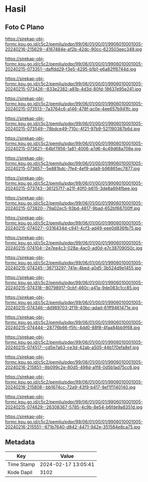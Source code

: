 # Hasil

## Foto C Plano

https://sirekap-obj-formc.kpu.go.id/c5c2/pemilu/pdpr/99/06/01/00/01/9906010001005-20240216-215629--4167484e-af2b-42dc-90cc-623503eec349.jpg

https://sirekap-obj-formc.kpu.go.id/c5c2/pemilu/pdpr/99/06/01/00/01/9906010001005-20240215-073351--daffdd29-f3e5-4295-b1b1-e6a82ff6744d.jpg

https://sirekap-obj-formc.kpu.go.id/c5c2/pemilu/pdpr/99/06/01/00/01/9906010001005-20240215-073426--833e2382-a81b-4d3d-80fd-18637e95e241.jpg

https://sirekap-obj-formc.kpu.go.id/c5c2/pemilu/pdpr/99/06/01/00/01/9906010001005-20240215-073513--7a3764c6-a146-478f-ac0e-4ee657b941fc.jpg

https://sirekap-obj-formc.kpu.go.id/c5c2/pemilu/pdpr/99/06/01/00/01/9906010001005-20240215-073549--78bdce49-710c-4f21-97b9-521190387b6d.jpg

https://sirekap-obj-formc.kpu.go.id/c5c2/pemilu/pdpr/99/06/01/00/01/9906010001005-20240215-073621--64bf7856-1a81-4006-a7d6-4c49d68a708e.jpg

https://sirekap-obj-formc.kpu.go.id/c5c2/pemilu/pdpr/99/06/01/00/01/9906010001005-20240215-073657--5e881bdc-7fe4-4ef9-ada9-b96865ec7877.jpg

https://sirekap-obj-formc.kpu.go.id/c5c2/pemilu/pdpr/99/06/01/00/01/9906010001005-20240215-073743--361257f7-a21f-40f0-b615-3de8a694fbee.jpg

https://sirekap-obj-formc.kpu.go.id/c5c2/pemilu/pdpr/99/06/01/00/01/9906010001005-20240215-073820--79a02ec5-93bd-4817-9bad-652bf68700ff.jpg

https://sirekap-obj-formc.kpu.go.id/c5c2/pemilu/pdpr/99/06/01/00/01/9906010001005-20240215-074027--0316434d-c941-4cf3-ad49-eee0d836fb75.jpg

https://sirekap-obj-formc.kpu.go.id/c5c2/pemilu/pdpr/99/06/01/00/01/9906010001005-20240215-074104--2e7ee4c3-028a-4ac0-ad0d-e7c38709050c.jpg

https://sirekap-obj-formc.kpu.go.id/c5c2/pemilu/pdpr/99/06/01/00/01/9906010001005-20240215-074245--36713297-741e-4bed-a0d5-3b524d9e1455.jpg

https://sirekap-obj-formc.kpu.go.id/c5c2/pemilu/pdpr/99/06/01/00/01/9906010001005-20240215-074318--80798917-0cbf-460c-a41a-9de083c1cc85.jpg

https://sirekap-obj-formc.kpu.go.id/c5c2/pemilu/pdpr/99/06/01/00/01/9906010001005-20240215-074346--dd989703-2f19-40bc-adad-61ff9461471e.jpg

https://sirekap-obj-formc.kpu.go.id/c5c2/pemilu/pdpr/99/06/01/00/01/9906010001005-20240215-074444--28776b66-f5fc-4dd0-88f8-4faa84bb9f68.jpg

https://sirekap-obj-formc.kpu.go.id/c5c2/pemilu/pdpr/99/06/01/00/01/9906010001005-20240215-074517--cd5e7a63-ce3d-42ab-a505-44b170efa8ef.jpg

https://sirekap-obj-formc.kpu.go.id/c5c2/pemilu/pdpr/99/06/01/00/01/9906010001005-20240216-215851--8b099c2e-80d5-498d-a1f8-0d5b1ad75cc6.jpg

https://sirekap-obj-formc.kpu.go.id/c5c2/pemilu/pdpr/99/06/01/00/01/9906010001005-20240216-215808--bb1674cc-72a9-43f9-b417-8ef1f1140140.jpg

https://sirekap-obj-formc.kpu.go.id/c5c2/pemilu/pdpr/99/06/01/00/01/9906010001005-20240215-074829--26308367-5785-4c9b-8e54-b6fde9a8351d.jpg

https://sirekap-obj-formc.kpu.go.id/c5c2/pemilu/pdpr/99/06/01/00/01/9906010001005-20240216-215551--671b7640-d842-4471-942e-351584e8ca75.jpg


## Metadata

| Key        | Value               |
| ---------- | ------------------- |
| Time Stamp | 2024-02-17 13:05:41 |
| Kode Dapil | 3102                |



